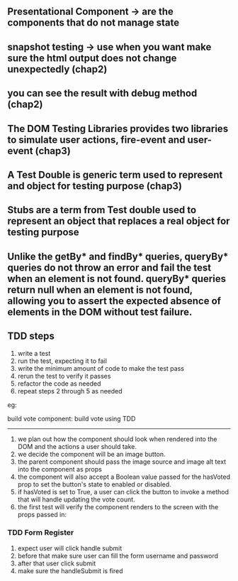 ## Presentational Component -> are the components that do not manage state

## snapshot testing -> use when you want make sure the html output does not change unexpectedly (chap2)

## you can see the result with debug method (chap2)

## The DOM Testing Libraries provides two libraries to simulate user actions, fire-event and user-event (chap3)

## A Test Double is generic term used to represent and object for testing purpose (chap3)

## Stubs are a term from Test double used to represent an object that replaces a real object for testing purpose

## Unlike the getBy* and findBy* queries, queryBy\* queries do not throw an error and fail the test when an element is not found. queryBy\* queries return null when an element is not found, allowing you to assert the expected absence of elements in the DOM without test failure.

## TDD steps

1. write a test
2. run the test, expecting it to fail
3. write the minimum amount of code to make the test pass
4. rerun the test to verify it passes
5. refactor the code as needed
6. repeat steps 2 through 5 as needed

eg:

build vote component:
build vote using TDD

---

1. we plan out how the component should look when rendered into the DOM and the actions a user should take.
2. we decide the component will be an image button.
3. the parent component should pass the image source and image alt text into the component as props
4. the component will also accept a Boolean value passed for the hasVoted prop to set the button's state to enabled or disabled.
5. if hasVoted is set to True, a user can click the button to invoke a method that will handle updating the vote count.
6. the first test will verify the component renders to the screen with the props passed in:

### TDD Form Register

1. expect user will click handle submit
2. before that make sure user can fill the form username and password
3. after that user click submit
4. make sure the handleSubmit is fired
